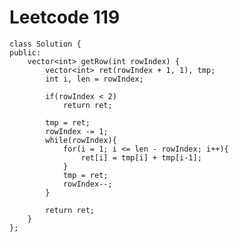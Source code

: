# Leetcode 119
    class Solution {
    public:
        vector<int> getRow(int rowIndex) {
            vector<int> ret(rowIndex + 1, 1), tmp;
            int i, len = rowIndex;

            if(rowIndex < 2)
                return ret;

            tmp = ret;
            rowIndex -= 1;
            while(rowIndex){
                for(i = 1; i <= len - rowIndex; i++){
                    ret[i] = tmp[i] + tmp[i-1];
                }
                tmp = ret;
                rowIndex--;
            }

            return ret;
        }
    };
